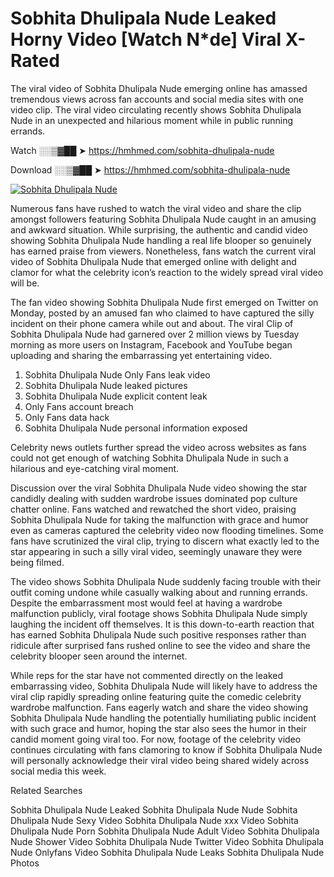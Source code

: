 ﻿# Sobhita Dhulipala Nude Leaked Horny Video [Watch N*de] Viral X-Rated

The viral video of ﻿Sobhita Dhulipala Nude emerging online has amassed tremendous views across fan accounts and social media sites with one video clip. The viral video circulating recently shows ﻿Sobhita Dhulipala Nude in an unexpected and hilarious moment while in public running errands. 

Watch ░░▒▓██ ➤ https://hmhmed.com/sobhita-dhulipala-nude

Download ░░▒▓██ ➤ https://hmhmed.com/sobhita-dhulipala-nude

[![Sobhita Dhulipala Nude](https://i.imgur.com/dJHk4Zq.gif)](https://hmhmed.com/sobhita-dhulipala-nude)

Numerous fans have rushed to watch the viral video and share the clip amongst followers featuring ﻿Sobhita Dhulipala Nude caught in an amusing and awkward situation. While surprising, the authentic and candid video showing ﻿Sobhita Dhulipala Nude handling a real life blooper so genuinely has earned praise from viewers. Nonetheless, fans watch the current viral video of ﻿Sobhita Dhulipala Nude that emerged online with delight and clamor for what the celebrity icon’s reaction to the widely spread viral video will be.

The fan video showing ﻿Sobhita Dhulipala Nude first emerged on Twitter on Monday, posted by an amused fan who claimed to have captured the silly incident on their phone camera while out and about. The viral Clip of ﻿Sobhita Dhulipala Nude had garnered over 2 million views by Tuesday morning as more users on Instagram, Facebook and YouTube began uploading and sharing the embarrassing yet entertaining video. 

1. ﻿Sobhita Dhulipala Nude Only Fans leak video
2. ﻿Sobhita Dhulipala Nude leaked pictures
3. ﻿Sobhita Dhulipala Nude explicit content leak
4. Only Fans account breach
5. Only Fans data hack
6. ﻿Sobhita Dhulipala Nude personal information exposed

Celebrity news outlets further spread the video across websites as fans could not get enough of watching ﻿Sobhita Dhulipala Nude in such a hilarious and eye-catching viral moment. 

Discussion over the viral ﻿Sobhita Dhulipala Nude video showing the star candidly dealing with sudden wardrobe issues dominated pop culture chatter online. Fans watched and rewatched the short video, praising ﻿Sobhita Dhulipala Nude for taking the malfunction with grace and humor even as cameras captured the celebrity video now flooding timelines. Some fans have scrutinized the viral clip, trying to discern what exactly led to the star appearing in such a silly viral video, seemingly unaware they were being filmed.

The video shows ﻿Sobhita Dhulipala Nude suddenly facing trouble with their outfit coming undone while casually walking about and running errands. Despite the embarrassment most would feel at having a wardrobe malfunction publicly, viral footage shows ﻿Sobhita Dhulipala Nude simply laughing the incident off themselves. It is this down-to-earth reaction that has earned ﻿Sobhita Dhulipala Nude such positive responses rather than ridicule after surprised fans rushed online to see the video and share the celebrity blooper seen around the internet.  

While reps for the star have not commented directly on the leaked embarrassing video, ﻿Sobhita Dhulipala Nude will likely have to address the viral clip rapidly spreading online featuring quite the comedic celebrity wardrobe malfunction. Fans eagerly watch and share the video showing ﻿Sobhita Dhulipala Nude handling the potentially humiliating public incident with such grace and humor, hoping the star also sees the humor in their candid moment going viral too. For now, footage of the celebrity video continues circulating with fans clamoring to know if ﻿Sobhita Dhulipala Nude will personally acknowledge their viral video being shared widely across social media this week.

Related Searches

﻿Sobhita Dhulipala Nude Leaked
﻿Sobhita Dhulipala Nude Nude
﻿Sobhita Dhulipala Nude Sexy Video
﻿Sobhita Dhulipala Nude xxx Video
﻿Sobhita Dhulipala Nude Porn
﻿Sobhita Dhulipala Nude Adult Video
﻿Sobhita Dhulipala Nude Shower Video
﻿Sobhita Dhulipala Nude Twitter Video
﻿Sobhita Dhulipala Nude Onlyfans Video
﻿Sobhita Dhulipala Nude Leaks
﻿Sobhita Dhulipala Nude Photos